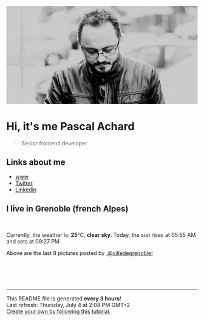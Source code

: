 ![Pascal Achard](./images/photo-pascal-achard.jpg)
# Hi, it's me Pascal Achard
> Senior frontend developer

## Links about me
- [www](https://www.pascal-achard.com)
- [Twitter](https://twitter.com/botmaster)
- [Linkedin](http://www.linkedin.com/in/pascal-achard)


## I live in Grenoble (french Alpes)
<img src="https://openweathermap.org/img/wn/01d@2x.png" alt="">

Currently, the weather is: **25**°C, **clear sky**.
Today, the sun rises at 05:55 AM and sets at 09:27 PM

Above are the last 8 pictures posted by <a href="https://www.instagram.com/villedegrenoble/" target="_blank"><img alt="" src="https://upload.wikimedia.org/wikipedia/commons/thumb/e/e7/Instagram_logo_2016.svg/1024px-Instagram_logo_2016.svg.png" width="20"/> @villedegrenoble!</a>

<p style="display: flex; flex-wrap: wrap; gap: 20px;">
        <img src="https://cdn1.picuki.com/hosted-by-instagram/q/0exhNuNYnjBGZDHIdN5WmL9I2Pk2GAlRNucaS7j0nyZiNxIsbHWB58ltwdGn%7C%7CDh7IAhgASuRYztk7Y0sUFlSCT17PETXS7yITDhX76SRUuulvD1g%7C%7CJFlkbszK3EfYXan9sEtOzjYMTIfQeoEH%7C%7Cb2rvUT+vvwbTYNpi2TNLxCyQlWotfpUrJy9ZRzt52U1h+189JldAJZ+jtvdBFundPZlTIeAf3+Idp1orN2S%7C%7CkKhtAKv6K81SO2ECMseW16GX6Rv5+HoOAAuiDpYGhpqzLheKc4EEMWggitvTw2mJ4Cj66PGbw60tAutoWCYEMGaSpsrhAzkc3klXCdOGWs3EJUlziCmuvmdq8jpcGkcqPEDdm%7C%7Cm3iGa7XTSZpjbCsMUOv0cn79AbO1BMoEwcYaWvdGig7lzyeEVZ72yzhbUmV8pyGaFcV%7C%7CcdDLxrW0xF7Utg+ZlQoVqu7vTuR47nIPq+yBzjc9dnmbU54XGGCOiXJkLdBDTq3BmsOMabsXHEU=.jpeg" alt="" width="200"/>
        <img src="https://cdn1.picuki.com/hosted-by-instagram/q/0exhNuNYnjBGZDHIdN5WmL9I2Pk2GAlRNecaS7j0nyZiNxIsbHWB58ltwdGn%7C%7CDh7IAhgASuRYztk7YwsVlVYDT17OEPdTrKNSzhT6KSYV+mlvDRu8JBmkLczLnMYYH+o8sclXQmYdSgIGaYDG7uo%7C%7CesJ%7C%7CPnucjcFrjOMNbRKmDdttdCwFahlza4lsfe4kx2xu5xncG114WNxahlw5OLUqQUCSKn5PN1gpKZlR7pCjMsS5Lujymu+H2xkfWx9Ez7RtI7V2dENhhzrdSFlqjD2AZY1LHMRiVbmhQ8Ui5wYpJLyEtVcjvUWp6fxdlYxRVMtohBjzbWSpnLOOHeL%7C%7CmJz4ibQwbHsJbNz4Jr4eKPNavrQ6CzFaubyOo9DSXJXF%7C%7Cn0S2jSIvqTL%7C%7CENnoVYFbV3zmeB4CCHWL7t4zEkNzIMjDHWWsQoYKrF4InizXnTvS6HpFpjkp%7C%7CuL+U=.jpeg" alt="" width="200"/>
        <img src="https://cdn1.picuki.com/hosted-by-instagram/q/0exhNuNYnjBGZDHIdN5WmL9I2Pk2GAlRNucaS7j0nyZiNxIsbHWB58ltwdev%7C%7CDlyKw1oASyLeDto5Y0oUF5SZFVzO0HdS7yLTjtd7K6dVoCl0DJm859nl7s8LH0XY3Gn9cQkOzjYMTIfQeoEH%7C%7Cbx7a8Koru5A2MEo1zRMrBC0GAG4YWbVqFKwoV966yUlEri+YU8ajtG5WR1aRtmpNPb5DwIX%7C%7CD+fMBxsedISLQzicYRtr6+y2OHH24VdGZ9SheptLHnscc5jRzdRWIz1XegYY4rB2Eax1C%7C%7CuksQnb1%7C%7Ci9W1FaxM+N9+sqPVETFKCipioCttkZe1khzGbXn08llj1E3J5+KcVvk8iLHBd96XcIjH+BiTQYCbR58JDl5BUrHVUF2LbaDwCMAExttwPcFv%7C%7CnWb3SfwWbLi3TslMCAcij2OJZFkFKyfxY6S8GPCoTS0pik%7C%7Cn8KIL4xO+RhS95jbv15YLCniIY5wNTfpylkmT4ZCIuucyA==.jpeg" alt="" width="200"/>
        <img src="https://cdn1.picuki.com/hosted-by-instagram/q/0exhNuNYnjBGZDHIdN5WmL9I2Pk2GAlRNucaS7j0nyZiNxIsbHWB58ltwdev%7C%7CDlyKw1oASyLeDto5YwvU15QZFVzO0HdS7WNTjtd7KmaVICj1jZl%7C%7CZNjkLY1LXMbYH+v98QsOzjYMTIfQeoEH%7C%7Cbx7a8Koru5A2MEo1zRMrBC0GAG4YWbVqFKwoV966yUlEri+YU8ajtG5WR1aRtmpNPb5DwIX%7C%7CD+fMBxsedISLQzicYRtr6+y2OHH24VdGZ9Sielgt+XxrwZlRDBRWIz1Xegb6Ydd0ZKx1C%7C%7CuksQnb1%7C%7Ci9W1FaxM+N9+sqPVETFKCipioCttkZe1khzGbXn08llj1E3Z86qfeN9zi5%7C%7CBdd2pcMHH1hjYQJCbR58JDl5BUrHVUF2LbaDwCMAExttwPcFv+2ujyhSpfKji9x5gSWcb1WWxPb8jTfLFz7Xz3UbhqTmGix0YteCjYZBT3xhS95jbv15YLFmRUY5wNTfpylkmT4ZCIuucyA==.jpeg" alt="" width="200"/>
        <img src="https://cdn1.picuki.com/hosted-by-instagram/q/0exhNuNYnjBGZDHIdN5WmL9I2Pk2GAlRNucaS7j0nyZiNxIsbHWB58ltwdev%7C%7CDlyKw1oASyLeDto540jUFVSZFVzO0HeQLyITjtd7KudUYCk0z1g9J9jkbc1KX0XYn6u88IkOzjYMTIfQeoEH%7C%7Cb2r+MJ+OXmbjcbrjGTZdsW2yIfu9OjZ6ckn64ztPbXmB2xu8IOKj51+n98LUc7ttzduDsHEvL8JcEg6PM5QLkNxMEH6Ovg1Su9BSsVdW1BFDGL59qRzKg8iyDXez07pnuRH5YQIkUaqwKwhkE6nJopoKSVJ7x+n%7C%7Cs8vP32Y1dWXDx8hjVPsbX7lCDPNTfkigVbxF%7C%7CQw7C5d8Eto4ytCOmsQvbdzzbtWoDHO49PD1cVC+b4d1TLDsTzVOwcxa8BTrZNml228lHwIfb71E4hVApruhCRM4hPcMyY75vy30LWlBSvkgYXws2uabp40l1VpPSZvQ9LQCrWBMxnNSXnn18nT4gWKZ2dus%7C%7CyLddMSywUN41O8mPY0sEO.jpeg" alt="" width="200"/>
        <img src="https://cdn1.picuki.com/hosted-by-instagram/q/0exhNuNYnjBGZDHIdN5WmL9I2Pk2GAlRNucaS7j0nyZiNxIsbHWB58ltwdev%7C%7CDlyKw1oASyLeDto5YMoV11SZFVzO0HeQbyJSTdW6K2QU4Ck0TVg8JJnk7s0LnIWZHan%7C%7C8opOzjYMTIfQeoEH%7C%7Cbx7a8Koru5A2MEo1zRMrBC0GAG4YWbVqFKwoV966yUlEri+YU8ajtG5WR1aRtmpNPb5DwIX%7C%7CD+fMBxsedISLQzicYRtr6+yGOHH24VdGZ9ShHOr6WZr8E7pBLRRWIz1XegYK8XFmo5x1C%7C%7CuksQnb1%7C%7Ci9W1FaxM+N9+sqPVETFKCipioCttkZe1khzGbXn08llj1E3n56ucRvl2iKHZcN25UsPH+ACUQZCbR58JDl5BUrHVUF2LbaDwCMAExttwPcFt8Q2G5wfsS7H26xt7Exll0h2jNZZBVM6I56aL127bhzSPlwsakeK3a6J6+RhS95jbv15YLCzkXY5wNTfpylkmT4ZCIuucyA==.jpeg" alt="" width="200"/>
        <img src="https://cdn1.picuki.com/hosted-by-instagram/q/0exhNuNYnjBGZDHIdN5WmL9I2Pk2GAlRNucaS7j0nyZiNxIsbHWB58ltwdGn%7C%7CDh7IAhgASuRYztk7YovWVhRDj19O0HeT72OSjtR56mYVe%7C%7CN1zZm9ZZokb4xKnYbYnOt%7C%7C8YpOzjYMTIfQeoEH%7C%7Cb2rvUT+vvwbTYNpi2TNLxCyQlWotfpUrJy9ZRzt52U1h+189JldAJZ+jtvdBFundPZlTIeAf3+Idp1orN2S%7C%7CkKhtAKv6K81SO2ECMseW16GX6Rv5+HoOAAuiDpYGhpqzfheKc4EEMWggiZkjMog90PsoSoM7w60tAutofEGmgKdSpuoxkzsbuMxiCdf0KI%7C%7CmJzhWPQwO7mP6tgqZ2tdaOidOLKmC6Zfb7ZJK9qaU4iGeTpQXrqAf%7C%7CkJdhjnZ5LFe1j5H+ZylO8e6X2+xZ3NXNFhmndWspTF96+kOmb%7C%7CHTvkTSK%7C%7CV85w5nvLQ==.jpeg" alt="" width="200"/>
        <img src="https://cdn1.picuki.com/hosted-by-instagram/q/0exhNuNYnjBGZDHIdN5WmL9I2Pk2GAlRNucaS7j0nyZiNxIsbHWB58ltwdev%7C%7CDlyKw1oASyLeDto5okvVVVZZFVzO0bZSrSNTjtd5q6bVICh1TZi%7C%7CJVll7Y0K3cZYHGs%7C%7C8EtOzjYMTIfQeoEH%7C%7Cbx7a8Koru5A2MEo1zRMrBC0GAG4YWbVqFKwoV966yUlEri+YU8ajtG5WR1aRtmpNPb5DwIX%7C%7CD+fMBxsedISLQzicYRtr6+zWOHH24VdGZ9Sjegn6j0uu8uthPFRWIz1XegYr1qEHRLx1C%7C%7CuksQnb1%7C%7Ci9W1FaxM+N9+sqPVETFKCipioCttkZe1khzGbXn08ll%7C%7Clk%7C%7Cn96SfVtd2iKHJdt65UonHxiqRQICbR58JDl5BUrHVUF2LbaDwCMAExttwPcFv4lWS%7C%7CTKTTIXh%7C%7C0pcExZs1GaiWZdxScqX8Piq%7C%7CFTIhxWH8xIMxdWSbJ1X+RhS95jbv15YLSSXVo5wNTfpylkmT4ZCIuucyA==.jpeg" alt="" width="200"/>
</p>

------------
<p>This README file is generated <b>every 3 hours</b>!
    <br />Last refresh: Thursday, July 4 at 2:08 PM GMT+2
    <br /><a href="https://medium.com/@th.guibert/how-to-create-a-self-updating-readme-md-for-your-github-profile-f8b05744ca91">Create your own by following this tutorial.</a>
</p>
<p><a href="https://github.com/botmaster/botmaster/actions/workflows/main.yaml"><img alt="" src="https://github.com/botmaster/botmaster/actions/workflows/main.yaml/badge.svg" /></a></p>

